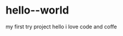 # hello--world
my first try project
hello 
i love code and coffe
<!--
<!DOCTYPE html>
<html>
<head>
<title>try first ptoject</title>
<body>
<h1> no idea </h1>


